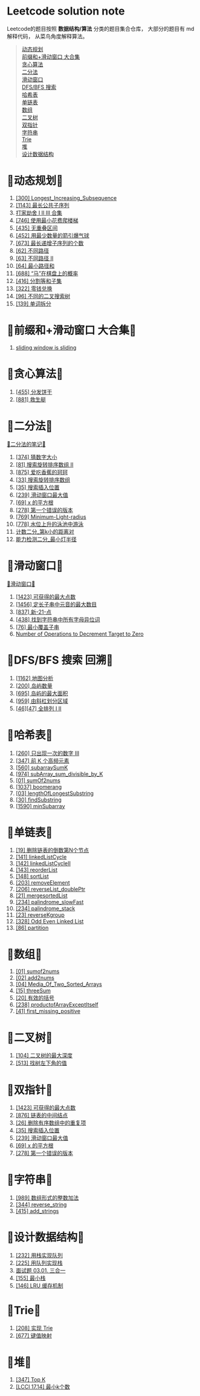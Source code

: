 # Leetcode solution note

Leetcode的题目按照 **数据结构/算法** 分类的题目集合仓库， 大部分的题目有 md 解释代码， 从菜鸟角度解释算法。

>[动态规划](https://github.com/PearlCoastal/Leetcode_GitOn#%E5%8A%A8%E6%80%81%E8%A7%84%E5%88%92)  
>[前缀和+滑动窗口 大合集](https://github.com/PearlCoastal/Leetcode_GitOn#%E5%89%8D%E7%BC%80%E5%92%8C%E6%BB%91%E5%8A%A8%E7%AA%97%E5%8F%A3-%E5%A4%A7%E5%90%88%E9%9B%86)  
>[贪心算法](https://github.com/PearlCoastal/Leetcode_GitOn#%E8%B4%AA%E5%BF%83%E7%AE%97%E6%B3%95)  
>[二分法](https://github.com/PearlCoastal/Leetcode_GitOn#%E4%BA%8C%E5%88%86%E6%B3%95)  
>[滑动窗口](https://github.com/PearlCoastal/Leetcode_GitOn#%E6%BB%91%E5%8A%A8%E7%AA%97%E5%8F%A3)  
>[DFS/BFS 搜索](https://github.com/PearlCoastal/Leetcode_GitOn#dfsbfs-%E6%90%9C%E7%B4%A2)   
>[哈希表](https://github.com/PearlCoastal/Leetcode_GitOn#%E5%93%88%E5%B8%8C%E8%A1%A8)  
>[单链表](https://github.com/PearlCoastal/Leetcode_GitOn#%E5%8D%95%E9%93%BE%E8%A1%A8)    
>[数组](https://github.com/PearlCoastal/Leetcode_GitOn#%E6%95%B0%E7%BB%84)  
>[二叉树](https://github.com/PearlCoastal/Leetcode_GitOn/blob/master/README.md#%E4%BA%8C%E5%8F%89%E6%A0%91)    
>[双指针](https://github.com/PearlCoastal/Leetcode_GitOn#%E5%8F%8C%E6%8C%87%E9%92%88)  
>[字符串](https://github.com/PearlCoastal/Leetcode_GitOn#%E5%AD%97%E7%AC%A6%E4%B8%B2)  
>[Trie](https://github.com/PearlCoastal/Leetcode_GitOn/blob/master/README.md#trie)    
>[堆](https://github.com/PearlCoastal/Leetcode_GitOn/blob/master/README.md#%E5%A0%86)      
>[设计数据结构](https://github.com/PearlCoastal/Leetcode_GitOn#%E8%AE%BE%E8%AE%A1%E6%95%B0%E6%8D%AE%E7%BB%93%E6%9E%84)      


📒动态规划📒
====

1.  [[300] Longest_Increasing_Subsequence](https://github.com/PearlCoastal/VSCode_GitOn/blob/master/DynamicProcessing/300.%E6%9C%80%E9%95%BF%E9%80%92%E5%A2%9E%E5%AD%90%E5%BA%8F%E5%88%97.md)
2.  [[1143] 最长公共子序列](https://github.com/PearlCoastal/VSCode_GitOn/blob/master/DynamicProcessing/1143.%E6%9C%80%E9%95%BF%E5%85%AC%E5%85%B1%E5%AD%90%E5%BA%8F%E5%88%97.md)
3.  [打家劫舍 I II III 合集](https://github.com/PearlCoastal/VSCode_GitOn/blob/master/DynamicProcessing/198.%E6%89%93%E5%AE%B6%E5%8A%AB%E8%88%8D.md)
4.  [[746] 使用最小花费爬楼梯](https://github.com/PearlCoastal/VSCode_GitOn/blob/master/DynamicProcessing/746.%E4%BD%BF%E7%94%A8%E6%9C%80%E5%B0%8F%E8%8A%B1%E8%B4%B9%E7%88%AC%E6%A5%BC%E6%A2%AF.md)
5.  [[435] 无重叠区间](https://github.com/PearlCoastal/VSCode_GitOn/blob/master/DynamicProcessing/435.%E6%97%A0%E9%87%8D%E5%8F%A0%E5%8C%BA%E9%97%B4.md)
6.  [[452] 用最少数量的箭引爆气球](https://github.com/PearlCoastal/VSCode_GitOn/blob/master/DynamicProcessing/452.%E7%94%A8%E6%9C%80%E5%B0%91%E6%95%B0%E9%87%8F%E7%9A%84%E7%AE%AD%E5%BC%95%E7%88%86%E6%B0%94%E7%90%83.md)
7.  [[673] 最长递增子序列的个数](https://github.com/PearlCoastal/VSCode_GitOn/blob/master/DynamicProcessing/673.%E6%9C%80%E9%95%BF%E9%80%92%E5%A2%9E%E5%AD%90%E5%BA%8F%E5%88%97%E7%9A%84%E4%B8%AA%E6%95%B0.md)
8.  [[62] 不同路径](https://github.com/PearlCoastal/VSCode_GitOn/blob/master/DynamicProcessing/62.%E4%B8%8D%E5%90%8C%E8%B7%AF%E5%BE%84.md)
9.  [[63] 不同路径 II](https://github.com/PearlCoastal/VSCode_GitOn/blob/master/DynamicProcessing/63.%E4%B8%8D%E5%90%8C%E8%B7%AF%E5%BE%84-ii.md)
10.  [[64] 最小路径和](https://github.com/PearlCoastal/Leetcode_GitOn/blob/master/DynamicProcessing/64.%E6%9C%80%E5%B0%8F%E8%B7%AF%E5%BE%84%E5%92%8C.md)
11.  [[688] “马”在棋盘上的概率](https://github.com/PearlCoastal/VSCode_GitOn/blob/master/DynamicProcessing/688.%E9%A9%AC-%E5%9C%A8%E6%A3%8B%E7%9B%98%E4%B8%8A%E7%9A%84%E6%A6%82%E7%8E%87.md)
12.  [[416] 分割等和子集](https://github.com/PearlCoastal/Leetcode_GitOn/blob/master/DynamicProcessing/416.%E5%88%86%E5%89%B2%E7%AD%89%E5%92%8C%E5%AD%90%E9%9B%86.md)
13.  [[322] 零钱兑换](https://github.com/PearlCoastal/Leetcode_GitOn/blob/master/DynamicProcessing/322.%E9%9B%B6%E9%92%B1%E5%85%91%E6%8D%A2.md)
14.  [[96] 不同的二叉搜索树](https://github.com/PearlCoastal/Leetcode_GitOn/blob/master/96_%E4%B8%8D%E5%90%8C%E7%9A%84%E4%BA%8C%E5%8F%89%E6%90%9C%E7%B4%A2%E6%A0%91.md) 
15.  [[139] 单词拆分](https://github.com/PearlCoastal/Leetcode_GitOn/blob/master/DynamicProcessing/139.md)  

📒前缀和+滑动窗口 大合集📒
====
1. [sliding window is sliding](https://github.com/PearlCoastal/Leetcode_GitOn/blob/master/prefix_slidingWindow.md)

📒贪心算法📒
====
1.  [[455] 分发饼干](https://github.com/PearlCoastal/Leetcode_GitOn/blob/master/Greedy/455.%E5%88%86%E5%8F%91%E9%A5%BC%E5%B9%B2.md)
2.  [[881] 救生艇](https://github.com/PearlCoastal/Leetcode_GitOn/blob/master/Greedy/881.%E6%95%91%E7%94%9F%E8%89%87.md)

📒二分法📒
====
[📒二分法的笔记📒](https://github.com/PearlCoastal/VSCode_GitOn/blob/master/BinarySearch/Note_BinarySearch.md)
1.  [[374] 猜数字大小](https://github.com/PearlCoastal/VSCode_GitOn/blob/master/BinarySearch/374.%E7%8C%9C%E6%95%B0%E5%AD%97%E5%A4%A7%E5%B0%8F.py)
2.  [[81] 搜索旋转排序数组 II](https://github.com/PearlCoastal/VSCode_GitOn/blob/master/BinarySearch/BinarySearch_81.%E6%90%9C%E7%B4%A2%E6%97%8B%E8%BD%AC%E6%8E%92%E5%BA%8F%E6%95%B0%E7%BB%84-ii.py)
3.  [[875] 爱吃香蕉的珂珂](https://github.com/PearlCoastal/VSCode_GitOn/blob/master/BinarySearch/BinarySearch_875.%E7%88%B1%E5%90%83%E9%A6%99%E8%95%89%E7%9A%84%E7%8F%82%E7%8F%82.py)
4.  [[33] 搜索旋转排序数组](https://github.com/PearlCoastal/VSCode_GitOn/blob/master/BinarySearch/BinarySearch_BinarySearch_33.%E6%90%9C%E7%B4%A2%E6%97%8B%E8%BD%AC%E6%8E%92%E5%BA%8F%E6%95%B0%E7%BB%84.py)
5.  [[35] 搜索插入位置](https://github.com/PearlCoastal/VSCode_GitOn/blob/master/BinarySearch/Day27_35.%E6%90%9C%E7%B4%A2%E6%8F%92%E5%85%A5%E4%BD%8D%E7%BD%AE.md)
6.  [[239] 滑动窗口最大值](https://github.com/PearlCoastal/VSCode_GitOn/blob/master/BinarySearch/Day28_239.%E6%BB%91%E5%8A%A8%E7%AA%97%E5%8F%A3%E6%9C%80%E5%A4%A7%E5%80%BC.py)
7.  [[69] x 的平方根](https://github.com/PearlCoastal/VSCode_GitOn/blob/master/BinarySearch/Day29_69.x-%E7%9A%84%E5%B9%B3%E6%96%B9%E6%A0%B9.md)
8.  [[278] 第一个错误的版本](https://github.com/PearlCoastal/VSCode_GitOn/blob/master/BinarySearch/Day30_278.%E7%AC%AC%E4%B8%80%E4%B8%AA%E9%94%99%E8%AF%AF%E7%9A%84%E7%89%88%E6%9C%AC.md)
9.  [[769] Minimum-Light-radius](https://github.com/PearlCoastal/VSCode_GitOn/blob/master/BinarySearch/Day32_769.Minimum-Light-radius.md)
10. [[778] 水位上升的泳池中游泳](https://github.com/PearlCoastal/VSCode_GitOn/blob/master/BinarySearch/Day34_778.%E6%B0%B4%E4%BD%8D%E4%B8%8A%E5%8D%87%E7%9A%84%E6%B3%B3%E6%B1%A0%E4%B8%AD%E6%B8%B8%E6%B3%B3.md)
11. [计数二分_第k小的距离对](https://github.com/PearlCoastal/VSCode_GitOn/blob/master/BinarySearch/%E8%AE%A1%E6%95%B0%E4%BA%8C%E5%88%86_%E7%AC%ACk%E5%B0%8F%E7%9A%84%E8%B7%9D%E7%A6%BB%E5%AF%B9.py)
12. [能力检测二分_最小灯半径](https://github.com/PearlCoastal/VSCode_GitOn/blob/master/BinarySearch/%E8%83%BD%E5%8A%9B%E6%B5%8B%E8%AF%95%E4%BA%8C%E5%88%86_%E6%9C%80%E5%B0%8F%E7%81%AF%E5%8D%8A%E5%BE%84.py)

📒滑动窗口📒
====
[📒滑动窗口📒](https://github.com/PearlCoastal/VSCode_GitOn/blob/master/SlidingWindow/Note_sliding_window.md)

1.  [[1423] 可获得的最大点数](https://github.com/PearlCoastal/VSCode_GitOn/blob/master/SlidingWindow/1423.%E5%8F%AF%E8%8E%B7%E5%BE%97%E7%9A%84%E6%9C%80%E5%A4%A7%E7%82%B9%E6%95%B0.md)
2.  [[1456] 定长子串中元音的最大数目](https://github.com/PearlCoastal/VSCode_GitOn/blob/master/SlidingWindow/Day35_1456.%E5%AE%9A%E9%95%BF%E5%AD%90%E4%B8%B2%E4%B8%AD%E5%85%83%E9%9F%B3%E7%9A%84%E6%9C%80%E5%A4%A7%E6%95%B0%E7%9B%AE.md)
3.  [[837] 新-21-点](https://github.com/PearlCoastal/VSCode_GitOn/blob/master/SlidingWindow/Day36_837.%E6%96%B0-21-%E7%82%B9.md)
4.  [[438] 找到字符串中所有字母异位词](https://github.com/PearlCoastal/VSCode_GitOn/blob/master/SlidingWindow/Day37_438.%E6%89%BE%E5%88%B0%E5%AD%97%E7%AC%A6%E4%B8%B2%E4%B8%AD%E6%89%80%E6%9C%89%E5%AD%97%E6%AF%8D%E5%BC%82%E4%BD%8D%E8%AF%8D.md)
5.  [[76] 最小覆盖子串](https://github.com/PearlCoastal/VSCode_GitOn/blob/master/SlidingWindow/Day38_76.%E6%9C%80%E5%B0%8F%E8%A6%86%E7%9B%96%E5%AD%90%E4%B8%B2.py)
6.  [Number of Operations to Decrement Target to Zero](https://github.com/PearlCoastal/VSCode_GitOn/blob/master/SlidingWindow/Day39_Number%20of%20Operations%20to%20Decrement%20Target%20to%20Zero.md)

📒DFS/BFS 搜索 回溯📒
====

1.  [[1162] 地图分析](https://github.com/PearlCoastal/VSCode_GitOn/blob/master/how_DFS%26BFS_work_in_island/1162.%E5%9C%B0%E5%9B%BE%E5%88%86%E6%9E%90.md)
2.  [[200] 岛屿数量](https://github.com/PearlCoastal/VSCode_GitOn/blob/master/how_DFS%26BFS_work_in_island/200.%E5%B2%9B%E5%B1%BF%E6%95%B0%E9%87%8F.py)
3.  [[695] 岛屿的最大面积](https://github.com/PearlCoastal/VSCode_GitOn/blob/master/how_DFS%26BFS_work_in_island/695.%E5%B2%9B%E5%B1%BF%E7%9A%84%E6%9C%80%E5%A4%A7%E9%9D%A2%E7%A7%AF.md)
4.  [[959] 由斜杠划分区域](https://github.com/PearlCoastal/VSCode_GitOn/blob/master/how_DFS%26BFS_work_in_island/not_959.%E7%94%B1%E6%96%9C%E6%9D%A0%E5%88%92%E5%88%86%E5%8C%BA%E5%9F%9F.py)
5.  [[46][47] 全排列 I II](https://github.com/PearlCoastal/Leetcode_GitOn/blob/master/how_DFS%26BFS_work_in_island/%E5%85%A8%E6%8E%92%E5%88%97.md)  

📒哈希表📒
====

1.  [[260] 只出现一次的数字 III](https://github.com/PearlCoastal/Leetcode_GitOn/blob/master/260.%20%E5%8F%AA%E5%87%BA%E7%8E%B0%E4%B8%80%E6%AC%A1%E7%9A%84%E6%95%B0%E5%AD%97%20III.md)
2.  [[347] 前 K 个高频元素](https://github.com/PearlCoastal/VSCode_GitOn/blob/master/HashTable/Day20_347_TopKFrequent.md)
3.  [[560] subarraySumK](https://github.com/PearlCoastal/VSCode_GitOn/blob/master/HashTable/560_subarraySumK.py)
4.  [[974] subArray_sum_divisible_by_K](https://github.com/PearlCoastal/VSCode_GitOn/blob/master/HashTable/Day24_974.%E5%92%8C%E5%8F%AF%E8%A2%AB-k-%E6%95%B4%E9%99%A4%E7%9A%84%E5%AD%90%E6%95%B0%E7%BB%84.md)
5.  [[01] sumOf2nums](https://github.com/PearlCoastal/VSCode_GitOn/blob/master/HashTable/Day19_01_sumOf2nums.md)
6.  [[1037] boomerang](https://github.com/PearlCoastal/VSCode_GitOn/blob/master/HashTable/Day21_1037_boomerang.md)
7.  [[03] lengthOfLongestSubstring](https://github.com/PearlCoastal/VSCode_GitOn/blob/master/HashTable/Day22_lengthofLongestSubstring.md)
8.  [[30] findSubstring](https://github.com/PearlCoastal/VSCode_GitOn/blob/master/HashTable/Day23_30_findSubstring.md)
9.  [[1590] minSubarray](https://github.com/PearlCoastal/VSCode_GitOn/blob/master/HashTable/Day25_1590_minSubarray.py)

📒单链表📒
====

1.  [[19] 删除链表的倒数第N个节点](https://github.com/PearlCoastal/Leetcode_GitOn/blob/master/LinkedList/19_RemoveNthNode.md)
2.  [[141] linkedListCycle](https://github.com/PearlCoastal/VSCode_GitOn/blob/master/LinkedList/141_linkedListCycle.py)
3.  [[142] linkedListCycleII](https://github.com/PearlCoastal/VSCode_GitOn/blob/master/LinkedList/142_linkedListCycleII.py)
4.  [[143] reorderList](https://github.com/PearlCoastal/VSCode_GitOn/blob/master/LinkedList/143_reorderList.py)
5.  [[148] sortList](https://github.com/PearlCoastal/VSCode_GitOn/blob/master/LinkedList/148_sortList.py)
6.  [[203] removeElement](https://github.com/PearlCoastal/VSCode_GitOn/blob/master/LinkedList/203_removeElement.py)
7.  [[206] reverseList_doublePtr](https://github.com/PearlCoastal/VSCode_GitOn/blob/master/LinkedList/206_reverseList_doublePtr.py)
8.  [[21] mergesortedList](https://github.com/PearlCoastal/VSCode_GitOn/blob/master/LinkedList/21_%20mergesortedList.py)
9.  [[234] palindrome_slowFast](https://github.com/PearlCoastal/VSCode_GitOn/blob/master/LinkedList/234_palindrome_slowFast.py)
10.  [[234] palindrome_stack](https://github.com/PearlCoastal/VSCode_GitOn/blob/master/LinkedList/234_palindrome_stack.py)
11.  [[23] reverseKgroup](https://github.com/PearlCoastal/VSCode_GitOn/blob/master/LinkedList/23_reverseKgroup.py)
12.  [[328] Odd Even Linked List](https://github.com/PearlCoastal/VSCode_GitOn/blob/master/LinkedList/328_Odd%20Even%20Linked%20List.py)
13.  [[86] partition](https://github.com/PearlCoastal/VSCode_GitOn/blob/master/LinkedList/86_partition.py)

📒数组📒
====
1.  [[01] sumof2nums](https://github.com/PearlCoastal/VSCode_GitOn/blob/master/Array/01_sumof2nums.py)
2.  [[02] add2nums](https://github.com/PearlCoastal/VSCode_GitOn/blob/master/Array/02_add2nums.py)
3.  [[04] Media_Of_Two_Sorted_Arrays](https://github.com/PearlCoastal/VSCode_GitOn/blob/master/Array/04_Media_Of_Two_Sorted_Arrays.py)
4.  [[15] threeSum](https://github.com/PearlCoastal/VSCode_GitOn/blob/master/Array/15_threeSum.py)
5.  [[20] 有效的括号](https://github.com/PearlCoastal/VSCode_GitOn/blob/master/Array/20.%E6%9C%89%E6%95%88%E7%9A%84%E6%8B%AC%E5%8F%B7.py)
6.  [[238] productofArrayExceptItself](https://github.com/PearlCoastal/VSCode_GitOn/blob/master/Array/238_productofArrayExceptItself.py)
7.  [[41] first_missing_positive](https://github.com/PearlCoastal/VSCode_GitOn/blob/master/Array/41_first_missing_positive.py)

📒二叉树📒
====
1. [[104] 二叉树的最大深度](https://github.com/PearlCoastal/Leetcode_GitOn/blob/master/Binary%20Tree/104.md)
2. [[513] 找树左下角的值](https://github.com/PearlCoastal/Leetcode_GitOn/blob/master/Binary%20Tree/513.md)

📒双指针📒
====

1.  [[1423] 可获得的最大点数](https://github.com/PearlCoastal/VSCode_GitOn/blob/master/2Pointers/1423.%E5%8F%AF%E8%8E%B7%E5%BE%97%E7%9A%84%E6%9C%80%E5%A4%A7%E7%82%B9%E6%95%B0.py)
2.  [[876] 链表的中间结点](https://github.com/PearlCoastal/VSCode_GitOn/blob/master/2Pointers/Day25_876.%E9%93%BE%E8%A1%A8%E7%9A%84%E4%B8%AD%E9%97%B4%E7%BB%93%E7%82%B9.md)
3.  [[26] 删除有序数组中的重复项](https://github.com/PearlCoastal/VSCode_GitOn/blob/master/2Pointers/Day26_26.%E5%88%A0%E9%99%A4%E6%9C%89%E5%BA%8F%E6%95%B0%E7%BB%84%E4%B8%AD%E7%9A%84%E9%87%8D%E5%A4%8D%E9%A1%B9.md)
4.  [[35] 搜索插入位置](https://github.com/PearlCoastal/VSCode_GitOn/blob/master/2Pointers/Day27_35.%E6%90%9C%E7%B4%A2%E6%8F%92%E5%85%A5%E4%BD%8D%E7%BD%AE.py)
5.  [[239] 滑动窗口最大值](https://github.com/PearlCoastal/VSCode_GitOn/blob/master/2Pointers/Day28_239.%E6%BB%91%E5%8A%A8%E7%AA%97%E5%8F%A3%E6%9C%80%E5%A4%A7%E5%80%BC.py)
6.  [[69] x 的平方根](https://github.com/PearlCoastal/VSCode_GitOn/blob/master/2Pointers/Day29_69.x-%E7%9A%84%E5%B9%B3%E6%96%B9%E6%A0%B9.py)
7.  [[278] 第一个错误的版本](https://github.com/PearlCoastal/VSCode_GitOn/blob/master/2Pointers/Day30_278.%E7%AC%AC%E4%B8%80%E4%B8%AA%E9%94%99%E8%AF%AF%E7%9A%84%E7%89%88%E6%9C%AC.py)


📒字符串📒
====
1.  [[989] 数组形式的整数加法](https://github.com/PearlCoastal/VSCode_GitOn/blob/master/Array/989.%E6%95%B0%E7%BB%84%E5%BD%A2%E5%BC%8F%E7%9A%84%E6%95%B4%E6%95%B0%E5%8A%A0%E6%B3%95.md)
2.  [[344] reverse_string](https://github.com/PearlCoastal/VSCode_GitOn/blob/master/String/344_reverse_string.py)
3.  [[415] add_strings](https://github.com/PearlCoastal/VSCode_GitOn/blob/master/String/415_add_strings.py)

📒设计数据结构📒
====
1. [[232] 用栈实现队列](https://github.com/PearlCoastal/Leetcode_GitOn/blob/master/232%E6%A0%88%E5%AE%9E%E7%8E%B0%E9%98%9F%E5%88%97.md)
2. [[225] 用队列实现栈](https://github.com/PearlCoastal/Leetcode_GitOn/blob/master/225.%E9%98%9F%E5%88%97%E5%AE%9E%E7%8E%B0%E6%A0%88.md)
3. [面试题 03.01. 三合一](https://github.com/PearlCoastal/Leetcode_GitOn/blob/master/0301%E4%B8%89%E5%90%88%E4%B8%80.md)
4. [[155] 最小栈](https://github.com/PearlCoastal/Leetcode_GitOn/blob/master/LC155.md) 
5. [[146] LRU 缓存机制](https://github.com/PearlCoastal/Leetcode_GitOn/blob/master/LinkedList/146.md)   


📒Trie📒
====
1. [[208] 实现 Trie](https://github.com/PearlCoastal/Leetcode_GitOn/blob/master/Trie/208_CreateTrie.md)
2. [[677] 键值映射](https://github.com/PearlCoastal/Leetcode_GitOn/blob/master/Trie/677.md)

📒堆📒
====
1. [[347] Top K](https://github.com/PearlCoastal/Leetcode_GitOn/blob/master/Heap/TopK.md)
2. [[LCCI 17.14] 最小k个数](https://github.com/PearlCoastal/Leetcode_GitOn/blob/master/Heap/LCCI1714.md)
